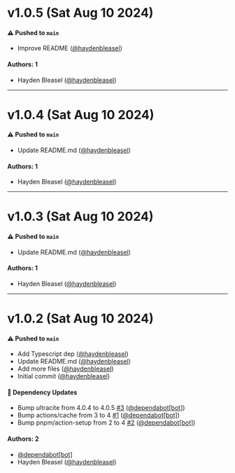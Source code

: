 # v1.0.5 (Sat Aug 10 2024)

#### ⚠️ Pushed to `main`

- Improve README ([@haydenbleasel](https://github.com/haydenbleasel))

#### Authors: 1

- Hayden Bleasel ([@haydenbleasel](https://github.com/haydenbleasel))

---

# v1.0.4 (Sat Aug 10 2024)

#### ⚠️ Pushed to `main`

- Update README.md ([@haydenbleasel](https://github.com/haydenbleasel))

#### Authors: 1

- Hayden Bleasel ([@haydenbleasel](https://github.com/haydenbleasel))

---

# v1.0.3 (Sat Aug 10 2024)

#### ⚠️ Pushed to `main`

- Update README.md ([@haydenbleasel](https://github.com/haydenbleasel))

#### Authors: 1

- Hayden Bleasel ([@haydenbleasel](https://github.com/haydenbleasel))

---

# v1.0.2 (Sat Aug 10 2024)

#### ⚠️ Pushed to `main`

- Add Typescript dep ([@haydenbleasel](https://github.com/haydenbleasel))
- Update README.md ([@haydenbleasel](https://github.com/haydenbleasel))
- Add more files ([@haydenbleasel](https://github.com/haydenbleasel))
- Initial commit ([@haydenbleasel](https://github.com/haydenbleasel))

#### 🔩 Dependency Updates

- Bump ultracite from 4.0.4 to 4.0.5 [#3](https://github.com/haydenbleasel/atlassian-ts/pull/3) ([@dependabot[bot]](https://github.com/dependabot[bot]))
- Bump actions/cache from 3 to 4 [#1](https://github.com/haydenbleasel/atlassian-ts/pull/1) ([@dependabot[bot]](https://github.com/dependabot[bot]))
- Bump pnpm/action-setup from 2 to 4 [#2](https://github.com/haydenbleasel/atlassian-ts/pull/2) ([@dependabot[bot]](https://github.com/dependabot[bot]))

#### Authors: 2

- [@dependabot[bot]](https://github.com/dependabot[bot])
- Hayden Bleasel ([@haydenbleasel](https://github.com/haydenbleasel))
